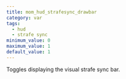 ```yaml
---
title: mom_hud_strafesync_drawbar
category: var
tags:
  - hud
  - strafe sync
minimum_value: 0
maximum_value: 1
default_value: 1
---
```


Toggles displaying the visual strafe sync bar.